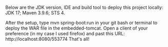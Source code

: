 Below are the JDK version, IDE and build tool to deploy this project locally:
JDK 17;
Maven 3.9.6;
STS 4.

After the setup, type mvn spring-boot:run in your git bash or terminal to deploy the WAR file in the embedded-tomcat.
Open a client of your preference (in my case I used firefox) and past this URL: http://localhost:8080/553774
That's all!
